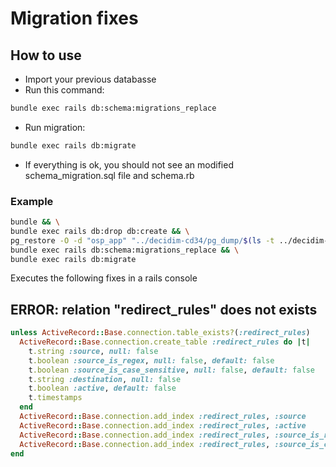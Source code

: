 # Migration fixes

## How to use
* Import your previous databasse
* Run this command:
```sh
bundle exec rails db:schema:migrations_replace
```
* Run migration:
```sh
bundle exec rails db:migrate
```
* If everything is ok, you should not see an modified schema_migration.sql file and schema.rb

### Example
```sh
bundle && \
bundle exec rails db:drop db:create && \
pg_restore -O -d "osp_app" "../decidim-cd34/pg_dump/$(ls -t ../decidim-cd34/pg_dump | head -1)";\
bundle exec rails db:schema:migrations_replace && \
bundle exec rails db:migrate
```

Executes the following fixes in a rails console

## ERROR:  relation "redirect_rules" does not exists
```ruby
unless ActiveRecord::Base.connection.table_exists?(:redirect_rules)
  ActiveRecord::Base.connection.create_table :redirect_rules do |t|
    t.string :source, null: false
    t.boolean :source_is_regex, null: false, default: false
    t.boolean :source_is_case_sensitive, null: false, default: false
    t.string :destination, null: false
    t.boolean :active, default: false
    t.timestamps
  end
  ActiveRecord::Base.connection.add_index :redirect_rules, :source
  ActiveRecord::Base.connection.add_index :redirect_rules, :active
  ActiveRecord::Base.connection.add_index :redirect_rules, :source_is_regex
  ActiveRecord::Base.connection.add_index :redirect_rules, :source_is_case_sensitive
end
```
